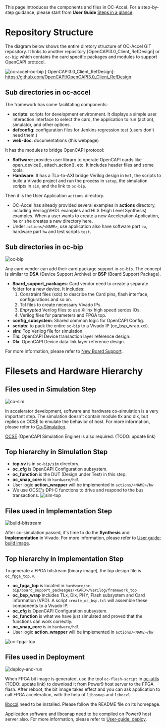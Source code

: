 This page introduces the components and files in OC-Accel. For a step-by-step guidance, please start from **User Guide** [Steps in a glance].

[ Steps in a glance ]: ../user-guide/0-steps/



# Repository Structure

The diagram below shows the entire diretory structure of OC-Accel GIT repository. It links to another repository [OpenCAPI3.0_Client_RefDesign] or `oc-bip` which contains the card specific packages and modules to support OpenCAPI protocol.

![oc-accel-oc-bip](pictures/oc-accel-oc-bip.svg)
[ OpenCAPI3.0_Client_RefDesign]: https://github.com/OpenCAPI/OpenCAPI3.0_Client_RefDesign



## Sub directories in oc-accel

The framework has some facilitating components:

* **scripts**: scripts for development environment. It displays a simple user interaction interface to select the card, the application to run (action), simulator, and other options.
* **defconfig**: configuration files for Jenkins regression test (users don't need them.)
* **web-doc**: documentations (this webpage)

It has the modules to bridge OpenCAPI protocol:

* **Software**: provides user library to operate OpenCAPI cards like open_device(), attach_action(), etc. It includes header files and some tools.
* **Hardware**: It has a TLx-to-AXI bridge Verilog design in `hdl`, the scripts to build a Vivado project and run the process in `setup`, the simulation scripts in `sim`, and the link to `oc-bip`.

Then it is the User Application `actions` directory.

* OC-Accel has already provided several examples in **actions** directory, including Verilog/VHDL examples and HLS (High Level Synthesis) examples. When a user wants to create a new Acceleration Application, he or she creates a new directory here.
* Under `actions/<NAME>`, use application also have software part `sw`, hardware part `hw` and test scripts `test`.

## Sub directories in oc-bip

![oc-bip](pictures/oc-bip.svg)

Any card vendor can add their card package support in `oc-bip`. The concept is similar to **DSA** (Device Support Archive) or **BSP** (Board Support Package).

* **Board_support_packages**: Card vendor need to create a separate folder for a new device. It includes:
    1. Constraint files (xdc) to describe the Card pins, flash interface, configurations and so on.
    2. Tcl files to create necessary Vivado IPs.
    3. *Enprypted* Verilog files to use Xilinx high speed serdes IOs.
    4. Verilog files for parameters and FPGA top.
* **config_subsystem**: Shared common logic for OpenCAPI Config.
* **scripts**: to pack the entire `oc-bip` to a Vivado IP (oc_bsp_wrap.xci).
* **sim**: Top Verilog file for simulation.
* **Tlx**: OpenCAPI Device transaction layer reference design.
* **Dlx**: OpenCAPI Device data link layer reference design.

For more information, please refer to [New Board Support].

[New Board Support]: ../deep-dive/board-package/

# Filesets and Hardware Hierarchy


## Files used in Simulation Step

![co-sim](pictures/co-sim.svg)

In accelerator development, software and hardware co-simulation is a very important step. The simulation doesn't contain module tlx and dlx, but replies on OCSE to emulate the behavior of host. For more information, please refer to [Co-Simulation].

[OCSE] (OpenCAPI Simulation Engine) is also required. (TODO: update link)

## Top hierarchy in Simulation Step

* **top.sv** is in `oc-bip/sim` directory.
* **oc_cfg** is OpenCAPI Configuration subsystem.
* **oc_function** is the DUT (Design under Test) in this step.
* **oc_snap_core** is in `hardware/hdl`
* User logic **action_wrapper** will be implemented in `actions/<NAME>/hw`
* We use OCSE's DPI-C functions to drive and respond to the bus transactions.
![sim-top](pictures/sim-top.svg)



[ Co-Simulation ]: ../user-guide/6-co-simulation/
[ OCSE ]: https://github.com/OpenCAPI/ocse

## Files used in Implementation Step

![build-bitstream](pictures/build-bitstream.svg)

After co-simulation passed, it's time to do the **Synthesis** and **Implementation** in Vivado. For more information, please refer to [User guide: build image].

[User guide: build image]: ../user-guide/7-build-image/

## Top hierarchy in Implementation Step


To generate a FPGA bitstream (binary image), the top design file is `oc_fpga_top.v`.

* **oc_fpga_top** is located in `hardware/oc-bip/board_support_packeages/<CARD>/Verilog/framework_top`
* **oc_bsp_wrap** includes TLx, Dlx, PHY, Flash subsystem and Card information (VPD). A script `create_oc_bsp.tcl` will assemble these components to a Vivado IP.
* **oc_cfg** is OpenCAPI Configuration subsystem.
* **oc_function** is what we have just simulated and proved that the functions can work correctly.
* **oc_snap_core** is in `hardware/hdl`
* User logic **action_wrapper** will be implemented in `actions/<NAME>/hw`


![oc-fpga-top](pictures/oc-fpga-top.svg)


## Files used in Deployment

![deploy-and-run](pictures/deploy-and-run.svg)

When FPGA bit image is generated, use the tool `oc-flash-script` in [oc-utils] (TODO: update link) to download it from Power9 host server to the FPGA flash. After reboot, the bit image takes effect and you can ask application to call FPGA acceleration, with the help of `libosnap` and `libocxl`.

[libocxl] need to be installed. Please follow the README file on its homepage.

Application software and libosnap need to be compiled on Power9 host server also. For more information, please refer to [User-guide: deploy].

[libocxl]: https://github.com/OpenCAPI/libocxl
[oc-utils]: https://github.ibm.com/OC-Enablement/oc-utils/
[User-guide: deploy]: ../user-guide/8-deploy/

